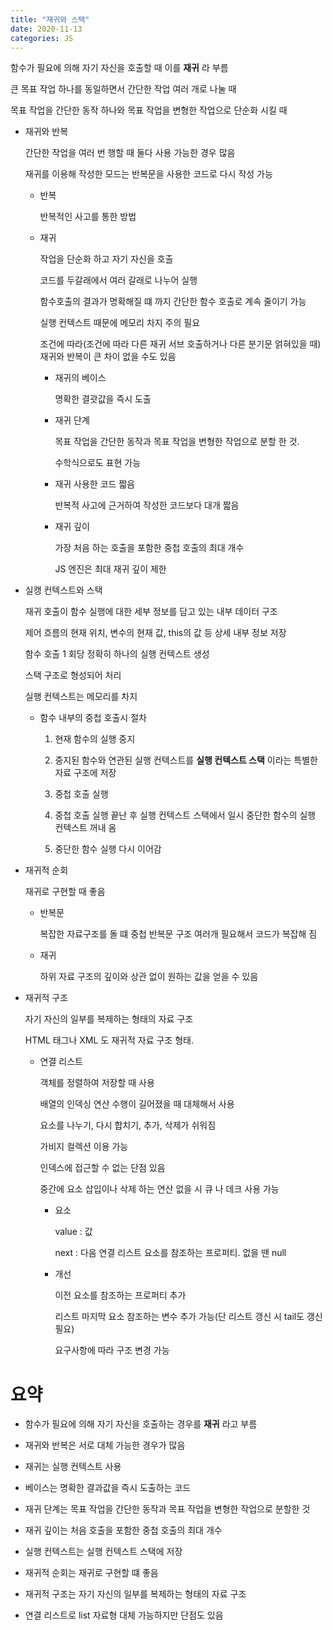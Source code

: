 ```yaml
---
title: "재귀와 스택"
date: 2020-11-13
categories: JS
---
```


함수가 필요에 의해 자기 자신을 호출할 때 이를 **재귀** 라 부름

큰 목표 작업 하나를 동일하면서 간단한 작업 여러 개로 나눌 때

목표 작업을 간단한 동작 하나와 목표 작업을 변형한 작업으로 단순화 시킬 때

- 재귀와 반복

  간단한 작업을 여러 번 행할 때 둘다 사용 가능한 경우 많음

  재귀를 이용해 작성한 모드는 반복문을 사용한 코드로 다시 작성 가능

  - 반복

    반복적인 사고를 통한 방법

  - 재귀

    작업을 단순화 하고 자기 자신을 호출

    코드를 두갈래에서 여러 갈래로 나누어 실행

    함수호출의 결과가 명확해질 떄 까지 간단한 함수 호출로 계속 줄이기 가능

    실행 컨텍스트 때문에 메모리 차지 주의 필요

    조건에 따라(조건에 따라 다른 재귀 서브 호출하거나 다른 분기문 얽혀있을 때) 재귀와 반복이 큰 차이 없을 수도 있음

    - 재귀의 베이스

      명확한 결괏값을 즉시 도출

    - 재귀 단계

      목표 작업을 간단한 동작과 목표 작업을 변형한 작업으로 분할 한 것.

      수학식으로도 표현 가능

    - 재귀 사용한 코드 짧음

      반복적 사고에 근거하여 작성한 코드보다 대개 짧음

    - 재귀 깊이

      가장 처음 하는 호출을 포함한 중첩 호출의 최대 개수

      JS 엔진은 최대 재귀 깊이 제한

- 실캥 컨텍스트와 스택

  재귀 호출이 함수 실행에 대한 세부 정보를 담고 있는 내부 데이터 구조

  제어 흐름의 현재 위치, 변수의 현재 값, this의 값 등 상세 내부 정보 저장

  함수 호출 1 회당 정확히 하나의 실행 컨텍스트 생성

  스택 구조로 형성되어 처리

  실행 컨텍스트는 메모리를 차지

  - 함수 내부의 중첩 호출시 절차

    1. 현재 함수의 실행 중지

    2. 중지된 함수와 연관된 실행 컨텍스트를 **실행 컨텍스트 스택** 이라는 특별한 자료 구조에 저장

    3. 중첩 호출 실행

    4. 중첩 호출 실행 끝난 후 실행 컨텍스트 스택에서 일시 중단한 함수의 실행 컨텍스트 꺼내 옴

    5. 중단한 함수 실행 다시 이어감

- 재귀적 순회

  재귀로 구현할 때 좋음

  - 반복문

    복잡한 자료구조를 돌 떄 중첩 반복문 구조 여러개 필요해서 코드가 복잡해 짐

  - 재귀

    하위 자료 구조의 깊이와 상관 없이 원하는 값을 얻을 수 있음

- 재귀적 구조

  자기 자신의 일부를 복제하는 형태의 자료 구조

  HTML 태그나 XML 도 재귀적 자료 구조 형태.

  - 연결 리스트

    객체를 정렬하여 저장할 때 사용

    배열의 인덱싱 연산 수행이 길어졌을 때 대체해서 사용

    요소를 나누기, 다시 합치기, 추가, 삭제가 쉬워짐

    가비지 컬렉션 이용 가능

    인덱스에 접근할 수 없는 단점 있음

    중간에 요소 삽입이나 삭제 하는 연산 없을 시 큐 나 데크 사용 가능

    - 요소

      value : 값

      next : 다음 연결 리스트 요소를 참조하는 프로퍼티. 없을 땐 null

    - 개선

      이전 요소를 참조하는 프로퍼티 추가

      리스트 마지막 요소 참조하는 변수 추가 가능(단 리스트 갱신 시 tail도 갱신 필요)

      요구사항에 따라 구조 변경 가능

# 요약

- 함수가 필요에 의해 자기 자신을 호출하는 경우를 **재귀** 라고 부름

- 재귀와 반복은 서로 대체 가능한 경우가 많음

- 재귀는 실행 컨텍스트 사용

- 베이스는 명확한 결과값을 즉시 도출하는 코드

- 재귀 단계는 목표 작업을 간단한 동작과 목표 작업을 변형한 작업으로 분할한 것

- 재귀 깊이는 처음 호출을 포함한 중첩 호출의 최대 개수

- 실행 컨텍스트는 실행 컨텍스트 스택에 저장

- 재귀적 순회는 재귀로 구현할 떄 좋음

- 재귀적 구조는 자기 자신의 일부를 복제하는 형태의 자료 구조

- 연결 리스트로 list 자료형 대체 가능하지만 단점도 있음
